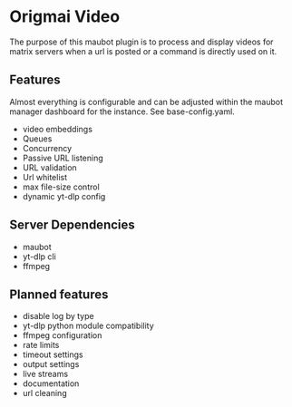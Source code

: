 # Origmai Video

The purpose of this maubot plugin is to process and display videos for matrix servers when a url is posted or a command is directly used on it.

## Features

Almost everything is configurable and can be adjusted within the maubot manager dashboard for the instance.
See base-config.yaml.

- video embeddings
- Queues
- Concurrency
- Passive URL listening
- URL validation
- Url whitelist
- max file-size control
- dynamic yt-dlp config

## Server Dependencies

- maubot
- yt-dlp cli
- ffmpeg

## Planned features

- disable log by type
- yt-dlp python module compatibility
- ffmpeg configuration
- rate limits
- timeout settings
- output settings
- live streams
- documentation
- url cleaning
